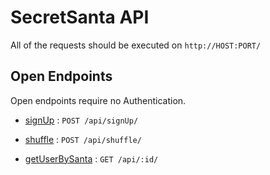 # SecretSanta API

All of the requests should be executed on `http://HOST:PORT/`

## Open Endpoints

Open endpoints require no Authentication.

- [signUp](signUp.md) : `POST /api/signUp/`

- [shuffle](shuffle.md) : `POST /api/shuffle/`

- [getUserBySanta](getUserBySanta.md) : `GET /api/:id/`
